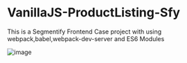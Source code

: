 # VanillaJS-ProductListing-Sfy
This is a Segmentify Frontend Case project with using webpack,babel,webpack-dev-server and ES6 Modules


![image](https://user-images.githubusercontent.com/58530739/185462820-332b9e24-58da-4d7f-879e-cd07659c61fc.png)

